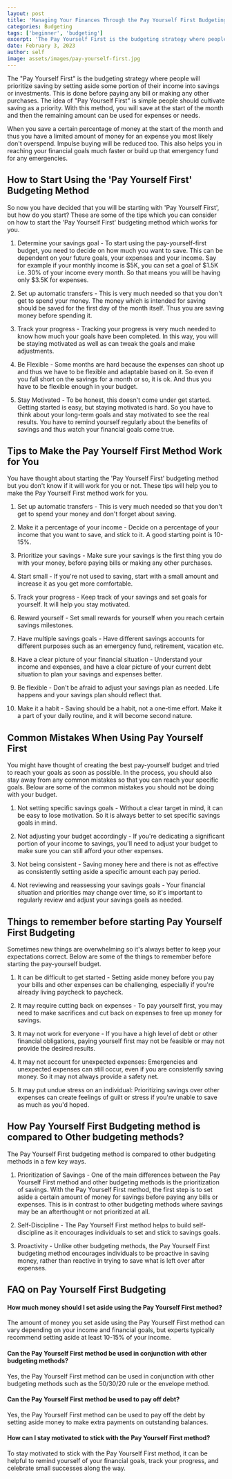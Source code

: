 ```yaml
---
layout: post
title: 'Managing Your Finances Through the Pay Yourself First Budgeting Method'
categories: Budgeting
tags: ['beginner', 'budgeting']
excerpt: 'The Pay Yourself First is the budgeting strategy where people will prioritize saving by setting aside some portion of their income into savings or investments.'
date: February 3, 2023
author: self
image: assets/images/pay-yourself-first.jpg
---
```


The "Pay Yourself First" is the budgeting strategy where people will prioritize saving by setting aside some portion of their income into savings or investments. This is done before paying any bill or making any other purchases. The idea of "Pay Yourself First" is simple people should cultivate saving as a priority. With this method, you will save at the start of the month and then the remaining amount can be used for expenses or needs. 

When you save a certain percentage of money at the start of the month and thus you have a limited amount of money for an expense you most likely don't overspend. Impulse buying will be reduced too. This also helps you in reaching your financial goals much faster or build up that emergency fund for any emergencies. 

## How to Start Using the 'Pay Yourself First' Budgeting Method

So now you have decided that you will be starting with 'Pay Yourself First', but how do you start? These are some of the tips which you can consider on how to start the 'Pay Yourself First' budgeting method which works for you.

1.  Determine your savings goal - To start using the pay-yourself-first budget, you need to decide on how much you want to save. This can be dependent on your future goals, your expenses and your income. Say for example if your monthly income is $5K, you can set a goal of $1.5K i.e. 30% of your income every month. So that means you will be having only $3.5K for expenses.

2. Set up automatic transfers - This is very much needed so that you don't get to spend your money. The money which is intended for saving should be saved for the first day of the month itself. Thus you are saving money before spending it.

3.  Track your progress - Tracking your progress is very much needed to know how much your goals have been completed. In this way, you will be staying motivated as well as can tweak the goals and make adjustments. 
    
4. Be Flexible - Some months are hard because the expenses can shoot up and thus we have to be flexible and adaptable based on it. So even if you fall short on the savings for a month or so, it is ok. And thus you have to be flexible enough in your budget.

5. Stay Motivated - To be honest, this doesn't come under get started. Getting started is easy, but staying motivated is hard. So you have to think about your long-term goals and stay motivated to see the real results. You have to remind yourself regularly about the benefits of savings and thus watch your financial goals come true.

## Tips to Make the Pay Yourself First Method Work for You

You have thought about starting the 'Pay Yourself First' budgeting method but you don't know if it will work for you or not. These tips will help you to make the Pay Yourself First method work for you.

1.  Set up automatic transfers - This is very much needed so that you don't get to spend your money and don't forget about saving.
    
2.  Make it a percentage of your income -  Decide on a percentage of your income that you want to save, and stick to it. A good starting point is 10-15%.
    
3.  Prioritize your savings - Make sure your savings is the first thing you do with your money, before paying bills or making any other purchases.
    
4.  Start small - If you're not used to saving, start with a small amount and increase it as you get more comfortable.
    
5.  Track your progress - Keep track of your savings and set goals for yourself. It will help you stay motivated.
    
6.  Reward yourself - Set small rewards for yourself when you reach certain savings milestones.
    
7.  Have multiple savings goals - Have different savings accounts for different purposes such as an emergency fund, retirement, vacation etc.
    
8.  Have a clear picture of your financial situation - Understand your income and expenses, and have a clear picture of your current debt situation to plan your savings and expenses better.
    
9.  Be flexible - Don't be afraid to adjust your savings plan as needed. Life happens and your savings plan should reflect that.
    
10.  Make it a habit - Saving should be a habit, not a one-time effort. Make it a part of your daily routine, and it will become second nature.

## Common Mistakes When Using Pay Yourself First

You might have thought of creating the best pay-yourself budget and tried to reach your goals as soon as possible. In the process, you should also stay away from any common mistakes so that you can reach your specific goals. Below are some of the common mistakes you should not be doing with your budget.

1. Not setting specific savings goals - Without a clear target in mind, it can be easy to lose motivation. So it is always better to set specific savings goals in mind.
    
2.  Not adjusting your budget accordingly - If you're dedicating a significant portion of your income to savings, you'll need to adjust your budget to make sure you can still afford your other expenses.
    
3.  Not being consistent - Saving money here and there is not as effective as consistently setting aside a specific amount each pay period.
    
4.  Not reviewing and reassessing your savings goals - Your financial situation and priorities may change over time, so it's important to regularly review and adjust your savings goals as needed.

## Things to remember before starting Pay Yourself First Budgeting

Sometimes new things are overwhelming so it's always better to keep your expectations correct. Below are some of the things to remember before starting the pay-yourself budget.

1.  It can be difficult to get started - Setting aside money before you pay your bills and other expenses can be challenging, especially if you're already living paycheck to paycheck.
    
2.  It may require cutting back on expenses - To pay yourself first, you may need to make sacrifices and cut back on expenses to free up money for savings.
    
3.  It may not work for everyone - If you have a high level of debt or other financial obligations, paying yourself first may not be feasible or may not provide the desired results.
    
4.  It may not account for unexpected expenses: Emergencies and unexpected expenses can still occur, even if you are consistently saving money. So it may not always provide a safety net.
    
5.  It may put undue stress on an individual: Prioritizing savings over other expenses can create feelings of guilt or stress if you're unable to save as much as you'd hoped.

## How Pay Yourself First Budgeting method is compared to Other budgeting methods?

The Pay Yourself First budgeting method is compared to other budgeting methods in a few key ways.

1.  Prioritization of Savings - One of the main differences between the Pay Yourself First method and other budgeting methods is the prioritization of savings. With the Pay Yourself First method, the first step is to set aside a certain amount of money for savings before paying any bills or expenses. This is in contrast to other budgeting methods where savings may be an afterthought or not prioritized at all.

2.  Self-Discipline - The Pay Yourself First method helps to build self-discipline as it encourages individuals to set and stick to savings goals.

3.  Proactivity - Unlike other budgeting methods, the Pay Yourself First budgeting method encourages individuals to be proactive in saving money, rather than reactive in trying to save what is left over after expenses. 

## FAQ on Pay Yourself First Budgeting

#### How much money should I set aside using the Pay Yourself First method?

The amount of money you set aside using the Pay Yourself First method can vary depending on your income and financial goals, but experts typically recommend setting aside at least 10-15% of your income.

#### Can the Pay Yourself First method be used in conjunction with other budgeting methods?

Yes, the Pay Yourself First method can be used in conjunction with other budgeting methods such as the 50/30/20 rule or the envelope method.

#### Can the Pay Yourself First method be used to pay off debt?

Yes, the Pay Yourself First method can be used to pay off the debt by setting aside money to make extra payments on outstanding balances.

#### How can I stay motivated to stick with the Pay Yourself First method?

To stay motivated to stick with the Pay Yourself First method, it can be helpful to remind yourself of your financial goals, track your progress, and celebrate small successes along the way.
